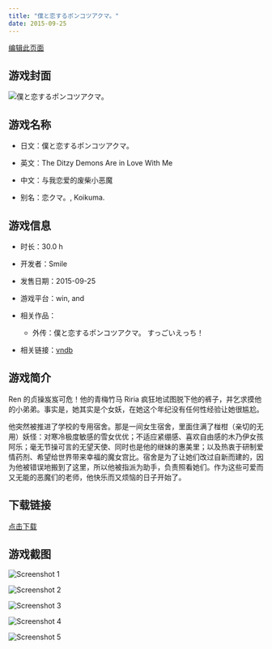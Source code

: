 ```yaml
---
title: "僕と恋するポンコツアクマ。"
date: 2015-09-25
---
```

[编辑此页面](https://github.com/ACG-3/ADV3-source/blob/main/source/_posts/games/%E5%83%95%E3%81%A8%E6%81%8B%E3%81%99%E3%82%8B%E3%83%9D%E3%83%B3%E3%82%B3%E3%83%84%E3%82%A2%E3%82%AF%E3%83%9E%E3%80%82.md)

## 游戏封面

![僕と恋するポンコツアクマ。](https%3A//pan.timero.xyz/onedrive/img_lib_001/%E5%83%95%E3%81%A8%E6%81%8B%E3%81%99%E3%82%8B%E3%83%9D%E3%83%B3%E3%82%B3%E3%83%84%E3%82%A2%E3%82%AF%E3%83%9E%E3%80%82_cover.avif)


## 游戏名称

- 日文：僕と恋するポンコツアクマ。
- 英文：The Ditzy Demons Are in Love With Me
- 中文：与我恋爱的废柴小恶魔

- 别名：恋クマ。, Koikuma.


## 游戏信息

- 时长：30.0 h
- 开发者：Smile
- 发售日期：2015-09-25
- 游戏平台：win, and
- 相关作品：
   - 外传：僕と恋するポンコツアクマ。 すっごいえっち！

- 相关链接：[vndb](https://vndb.org/v17515)


## 游戏简介

Ren 的贞操岌岌可危！他的青梅竹马 Riria 疯狂地试图脱下他的裤子，并乞求摸他的小弟弟。事实是，她其实是个女妖，在她这个年纪没有任何性经验让她很尴尬。

他突然被推进了学校的专用宿舍。那是一间女生宿舍，里面住满了椪柑（亲切的无用）妖怪：对寒冷极度敏感的雪女优优；不适应紧绷感、喜欢自由感的木乃伊女孩阿乐；毫无节操可言的无望天使、同时也是他的继妹的惠美里；以及热衷于研制爱情药剂、希望给世界带来幸福的魔女宫比。宿舍是为了让她们改过自新而建的，因为他被错误地搬到了这里，所以他被指派为助手，负责照看她们。作为这些可爱而又无能的恶魔们的老师，他快乐而又烦恼的日子开始了。




## 下载链接

[点击下载](https://pan.timero.xyz/onedrive/adv_lib_001/%E5%83%95%E3%81%A8%E6%81%8B%E3%81%99%E3%82%8B%E3%83%9D%E3%83%B3%E3%82%B3%E3%83%84%E3%82%A2%E3%82%AF%E3%83%9E%E3%80%82)


## 游戏截图


![Screenshot 1](https%3A//pan.timero.xyz/onedrive/img_lib_001/%E5%83%95%E3%81%A8%E6%81%8B%E3%81%99%E3%82%8B%E3%83%9D%E3%83%B3%E3%82%B3%E3%83%84%E3%82%A2%E3%82%AF%E3%83%9E%E3%80%82_Screenshot_1.avif)

![Screenshot 2](https%3A//pan.timero.xyz/onedrive/img_lib_001/%E5%83%95%E3%81%A8%E6%81%8B%E3%81%99%E3%82%8B%E3%83%9D%E3%83%B3%E3%82%B3%E3%83%84%E3%82%A2%E3%82%AF%E3%83%9E%E3%80%82_Screenshot_2.avif)

![Screenshot 3](https%3A//pan.timero.xyz/onedrive/img_lib_001/%E5%83%95%E3%81%A8%E6%81%8B%E3%81%99%E3%82%8B%E3%83%9D%E3%83%B3%E3%82%B3%E3%83%84%E3%82%A2%E3%82%AF%E3%83%9E%E3%80%82_Screenshot_3.avif)

![Screenshot 4](https%3A//pan.timero.xyz/onedrive/img_lib_001/%E5%83%95%E3%81%A8%E6%81%8B%E3%81%99%E3%82%8B%E3%83%9D%E3%83%B3%E3%82%B3%E3%83%84%E3%82%A2%E3%82%AF%E3%83%9E%E3%80%82_Screenshot_4.avif)

![Screenshot 5](https%3A//pan.timero.xyz/onedrive/img_lib_001/%E5%83%95%E3%81%A8%E6%81%8B%E3%81%99%E3%82%8B%E3%83%9D%E3%83%B3%E3%82%B3%E3%83%84%E3%82%A2%E3%82%AF%E3%83%9E%E3%80%82_Screenshot_5.avif)


